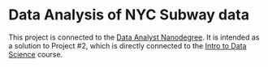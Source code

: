 # Data Analysis of NYC Subway data

This project is connected to the [Data Analyst Nanodegree](https://www.udacity.com/course/data-analyst-nanodegree--nd002). It is intended as a solution to Project #2, which is directly connected to the [Intro to Data Science](https://www.udacity.com/course/viewer#!/c-ud359-nd) course.
